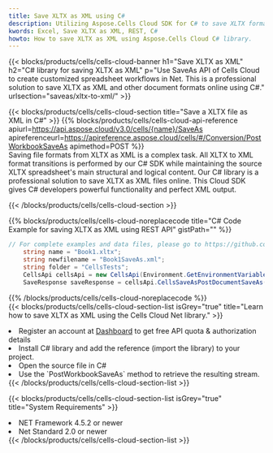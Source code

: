 ```yaml
---
title: Save XLTX as XML using C# 
description: Utilizing Aspose.Cells Cloud SDK for C# to save XLTX format file as XML format file. 
kwords: Excel, Save XLTX as XML, REST, C#
howto: How to save XLTX as XML using Aspose.Cells Cloud C# library.
---
```



{{< blocks/products/cells/cells-cloud-banner h1="Save XLTX as XML" h2="C# library for saving XLTX as XML" p="Use SaveAs API of Cells Cloud to create customized spreadsheet workflows in Net. This is a professional solution to save XLTX as XML and other document formats online using C#." urlsection="saveas/xltx-to-xml/" >}}

{{< blocks/products/cells/cells-cloud-section  title="Save a XLTX file as XML in C#" >}}
{{% blocks/products/cells/cells-cloud-api-reference  apiurl=https://api.aspose.cloud/v3.0/cells/{name}/SaveAs  apireferenceurl=https://apireference.aspose.cloud/cells/#/Conversion/PostWorkbookSaveAs  apimethod=POST %}}
<br/>
Saving file formats from XLTX as XML is a complex task. All XLTX to XML format transitions is performed by our C# SDK while maintaining the source XLTX spreadsheet's main structural and logical content. Our C# library is a professional solution to save XLTX as XML files online. This Cloud SDK gives C# developers powerful functionality and perfect XML output.

{{< /blocks/products/cells/cells-cloud-section >}}

{{% blocks/products/cells/cells-cloud-noreplacecode title="C# Code Example for saving XLTX as XML using REST API" gistPath="" %}}
  
```cs
// For complete examples and data files, please go to https://github.com/aspose-cells-cloud/aspose-cells-cloud-dotnet/
    string name = "Book1.xltx";
    string newfilename = "Book1SaveAs.xml";
    string folder = "CellsTests";
    CellsApi cellsApi = new CellsApi(Environment.GetEnvironmentVariable("ProductClientId"), Environment.GetEnvironmentVariable("ProductClientSecret"));
    SaveResponse saveResponse = cellsApi.CellsSaveAsPostDocumentSaveAs(name, null, newfilename, null,null,folder);
```
  
{{% /blocks/products/cells/cells-cloud-noreplacecode  %}}
<br/>
{{< blocks/products/cells/cells-cloud-section-list isGrey="true"  title="Learn how to save XLTX as XML using the Cells Cloud Net library." >}}
<li>Register an account at <a href="https://dashboard.aspose.cloud/">Dashboard</a> to get free API quota & authorization details</li>
<li>Install C# library and add the reference (import the library) to your project.</li>
<li>Open the source file in C#</li>
<li>Use the `PostWorkbookSaveAs` method to retrieve the resulting stream.</li>
{{< /blocks/products/cells/cells-cloud-section-list >}}

{{< blocks/products/cells/cells-cloud-section-list isGrey="true"  title="System Requirements" >}}
<li>NET Framework 4.5.2 or newer</li>
<li>Net Standard 2.0 or newer</li>
{{< /blocks/products/cells/cells-cloud-section-list >}}
